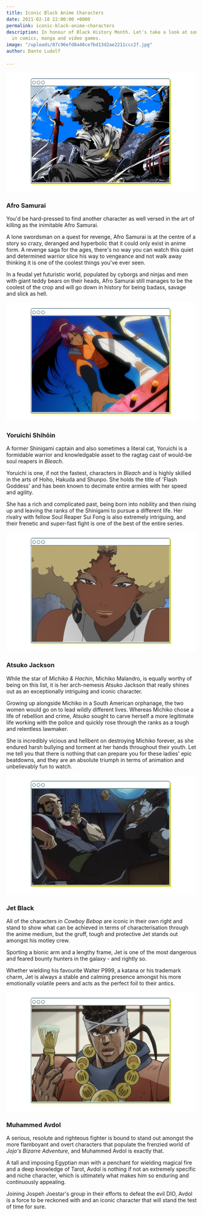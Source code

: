 ```yaml
---
title: Iconic Black Anime Characters
date: 2021-02-18 22:00:00 +0000
permalink: iconic-black-anime-characters
description: In honour of Black History Month. Let's take a look at some black excellence
  in comics, manga and video games.
image: "/uploads/87c96efd0a48ce7bd13d2ae2211ccc2f.jpg"
author: Dante Ludolf

---
```

![](/uploads/anime-3.png)

### Afro Samurai 

You'd be hard-pressed to find another character as well versed in the art of killing as the inimitable Afro Samurai. 

A lone swordsman on a quest for revenge, Afro Samurai is at the centre of a story so crazy, deranged and hyperbolic that it could only exist in anime form. A revenge saga for the ages, there's no way you can watch this quiet and determined warrior slice his way to vengeance and not walk away thinking it is one of the coolest things you've ever seen.

In a feudal yet futuristic world, populated by cyborgs and ninjas and men with giant teddy bears on their heads, Afro Samurai still manages to be the coolest of the crop and will go down in history for being badass, savage and slick as hell.

![](/uploads/anime-4.png)

### Yoruichi Shihōin

A former Shinigami captain and also sometimes a literal cat, Yoruichi is a formidable warrior and knowledgable asset to the ragtag cast of would-be soul reapers in _Bleach_.

Yoruichi is one, if not the fastest, characters in _Bleach_ and is highly skilled in the arts of Hoho, Hakuda and Shunpo. She holds the title of 'Flash Goddess' and has been known to decimate entire armies with her speed and agility. 

She has a rich and complicated past, being born into nobility and then rising up and leaving the ranks of the Shinigami to pursue a different life. Her rivalry with fellow Soul Reaper Sui Fong is also extremely intriguing, and their frenetic and super-fast fight is one of the best of the entire series.

![](/uploads/anime-1.png)

### Atsuko Jackson

While the star of _Michiko & Hachin_, Michiko Malandro, is equally worthy of being on this list, it is her arch-nemesis Atsuko Jackson that really shines out as an exceptionally intriguing and iconic character. 

Growing up alongside Michiko in a South American orphanage, the two women would go on to lead wildly different lives. Whereas Michiko chose a life of rebellion and crime, Atsuko sought to carve herself a more legitimate life working with the police and quickly rose through the ranks as a tough and relentless lawmaker. 

She is incredibly vicious and hellbent on destroying Michiko forever, as she endured harsh bullying and torment at her hands throughout their youth. Let me tell you that there is nothing that can prepare you for these ladies' epic beatdowns, and they are an absolute triumph in terms of animation and unbelievably fun to watch. 

![](/uploads/12-2.png)

### Jet Black 

All of the characters in _Cowboy Bebop_ are iconic in their own right and stand to show what can be achieved in terms of characterisation through the anime medium, but the gruff, tough and protective Jet stands out amongst his motley crew.

Sporting a bionic arm and a lengthy frame, Jet is one of the most dangerous and feared bounty hunters in the galaxy - and rightly so. 

Whether wielding his favourite Walter P999, a katana or his trademark charm, Jet is always a stable and calming presence amongst his more emotionally volatile peers and acts as the perfect foil to their antics. 

![](/uploads/anime-6.png)

### Muhammed Avdol

A serious, resolute and righteous fighter is bound to stand out amongst the more flamboyant and overt characters that populate the frenzied world of _Jojo's Bizarre Adventure_, and Muhammed Avdol is exactly that. 

A tall and imposing Egyptian man with a penchant for wielding magical fire and a deep knowledge of Tarot, Avdol is nothing if not an extremely specific and niche character, which is ultimately what makes him so enduring and continuously appealing. 

Joining Jospeh Joestar's group in their efforts to defeat the evil DIO, Avdol is a force to be reckoned with and an iconic character that will stand the test of time for sure. 